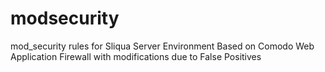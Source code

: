 # modsecurity
mod_security rules for Sliqua Server Environment
Based on Comodo Web Application Firewall with modifications due to False Positives
